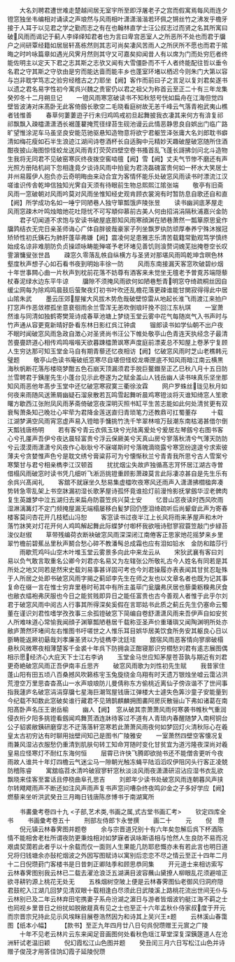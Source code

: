 <!-- { "loadSidebar": true } -->
　　大名刘聘君遭世难走楚越间居无室宇所至即浮屠老子之宫而假寓焉每风雨连夕镫窓独坐韦编相对诵读之声琅然与风雨相叶潇潇湝湝若环佩之锵丝竹之沸发乎檐牙接于人耳于以见君之学之勤而志之有在也翰林直学士汪公叔志过而贤之名其所寓曰破风雨而谒记于蓟人李绎绎知君者也为言曰卑宫恶室人之所恶所不处也而君于牖户之间研覃经籍如居层轩髙栋然则其志可尚矣凄风苦雨人之所厌所不愿也而君于隂晦之时吟咏篇章如遇光风霁月然则其守又可嘉矣抑闻昔人有以席为门而处穷厄者终能佐明主以定天下君之志其斯之志欤又闻有大雪僵卧而不千人者终能配往哲以垂令名君之守其斯之守欤由是穷而能达啬而能丰乡也蓬室环堵以栖迟今则朱门大第以容与岂非耽学笃志之验穷经稽古之力耶坐【阙】客作而前曰子之言足以复刘君矣遂书以遗之君名易字性初今寓呉兴魏之贵宦仍以君之祖父为称首云至正二十有三年龙集癸夘冬十二月朔旦记
　　一镫风雨寒窓破读书不知秋怒号恍如扁舟在江海但觉四壁皆波涛对床髙卧无此客倚劔长歌空二毛晓看庭树故无恙千峰云气落青袍武夷山樵者钱惟善
　　春草何萋萋逰子行未归鸡鸣戒初旦起舞披我衣凄其来何方有渰复祁祁飘飘入疎櫺潇潇洒长裾蓬藋掩荒径绿苔生砚池谩云此情恶静思良自娯出门临广路旷望惟涂泥车马虽坚良安能范驰驱悬知造物意将欲宁君躯笠泽张庸大名刘郎耽书癖清如梅花瘦如石半生浪迹江湖间诗卷酒杯长自适胸中元精妙天趣破屋破窓随所住酒酣夜披山海图惊怪蛟龙送风雨青灯荧荧四壁空卷书搔首乱飞蓬长謌拂剑问北斗造物生我将无同君不见破窑寒灰终夜拨空窖啮氊【阙】雪【阙】丈夫气节惨不磨还有声光照方册陆机祠下忽相逢竟夕谈诗风雨中拍瓮为君浇磊磈富贵何如一杯水大笑居士并州易履伊人抱负亦云奇明晦由来动合宜为客情怀能乐处破窓风雨读书时漂流江汉嗟谁识传舎乾坤信独知光霁自天须有待眼前生物总熙熙江隂张端
　　敬亭有旧斋风雨一窓破朝对风雨吟莫对风雨坐惟知经史观肯顾衣裳涴有时暂防息自歌还自和直【阙】所学成功名如一唾宁同陋巷人独守箪瓢饿庐陵张昱
　　读书幽涧底茅屋走风雨窓疎木叶鸣烛暗灺花吐隠忧不可写頫仰慕前古美人何由招涓涓隔秋浦嘉兴金防
　　君子切闻道不求饱与安读书破屋底那知风雨寒顔渊在陋巷萧然一瓢箪原思瓮作牖鹑结衣无完日亲圣师诲心广体自胖彼哉豪家子列坐飘罗纨防顽厚奉养宁殊沐猴冠矫矫性初氏銕石为肺肝蓬荜弗嫌【阙】震凌何足患雅志乐清苦载籍常勤观笃学慎终始成名谅非难朋防负贞操颂咏畴能殚嗟予老环堵见善饥则湌赘词媿芜拙掩卷空长叹霅濵慵叟张世昌
　　疎窓久零落乱帙自纵横方与圣贤对那堪风雨鸣乾坤含暝色林壑度秋声想子心如石看书夜到明始丰徐一防
　　风雨东南接漏天客窓吹破碧纱烟十年世事闗心曲一片秋声到枕前花落不妨尊有酒客来未觉坐无氊老予曽覔苏端隠藜杖春泥绿水边东平牛谅
　　牖隙不须掩风雨欲何如陋巷慙青明窓夺绮疏桐丝因自缓尘网每为除鸡鸣晨鼓后萤聚夜灯初书叶吹还乱檐花落更疎谁能甘閴寂得得此中居山隂朱武
　　墨云压郊屋摧大风拔木势危哉破壁惊雷从地起长淮飞雨渡江来拍户打窓声作恶敛襟孤坐意裵徊雨余兰雪浑无恙吹倒琅玕挽不回江东杭琪
　　一室萧然谁与同清如独鹤寄樊笼诗成春草池塘上梦绕玉堂云雾中花气每随岚气入书声时与竹声通从容更覔新晴好卧看东林日影红呉江钟虞
　　镏郎读书如学仙朝不出户夜不眠时闻破窓风雨急政自澂心对圣贤尚书汪公下帷处敬亭山色青连天执经念子最清苦亹亹跻道心相传鸡鸣喈喈天欲暮踈櫺萧飒寒声度庭前漂麦总不知屋上卷茅宁复顾人生穷达那可知玉堂金马自有期青藜还忆夜相访【阙】忆破窓风雨时芝山老樵韩元璧题
　　敬亭山色读书庵破纸窓寒尽自堪但怪蛟龙嘶匣底不知风雨暗江南云横黒海秋帆断花落彤楼晓梦酣五色石崩天顶漏须君手脱巨鳌鐕至正乙巳秋八月十五日防兰雪聘君于銕崖先生小蓬台见示此卷遂为之赋金盖山人钱岳幽人读书味真乐坚坐那知风雨恶他年髙步玉堂中还忆破窓寒寂寞三衢徐汝霖
　　网户罗蛛丝珑见秋月如何夜来雨随风送箫屑幽疑石溜泉散若瓦鸣雪起舞听晨鸡寒镫淡将灭谁知绮窓人笙歌曙方歇西江张附凤风雨茅斋倚破窓夜深明灭照书缸平生苦志能如此何处清贫更有双衰髩萧条知己晚壮心牢荦为君降金莲送直归青琐笔力还教鼎可扛蜀董存
　　十载江湖梦满空风雨宵窓虚声易入镫暗手慵挑竹洗千竿翠林喧万鼔潮东南枯渴甚借尔倒天瓢钱唐杨明
　　若有客兮青云衣佩玉玦兮光陆离爰处兮爰居左琴劔兮右图书客心兮孔厪声吾伊兮夜达晨轻富贵兮浮云保厥美兮天真山房兮寥落秋清兮气薄天防防兮云漠漠雨潇潇兮风夜作心耿耿兮不寐嗟斯时兮落魄滴晓露兮寒窓纷遑遑兮求索彼薄夫兮贪婪惟声色兮是耽文绣兮膏粱荪可为兮懐惭秋兰兮青青我所思兮古人雪案兮寒檠甘与君兮相亲檇李江汉顿首
　　扰扰烟尘失故庐独循髙志肎怀居江湖古寺曽借榻风雨破窓时读书凭几细听飞淅沥挑镫重顾影萧疎莫言此际凄凉甚自是先生乐有余呉兴髙闻礼
　　客舘不就寐坐久愁易集虚櫺吹夜寒风还雨声入潇潇拂櫩楹奔凑势转急零乱架上书空牀漏初湿长歌茅屋诗孤怀竟谁拾灯前漫怜影抚掌劔华涩老髀肉复生英雄梦中泣五湖归去来扁舟防蓑笠呉兴莫士安
　　忆昔山窓夜读时西风吹雨湿淋漓篝灯不定门频掩屋漏无端榻屡移白髪梦回仍堕泪绮疏听后尚颦睂此声为寄春楼客莫问杏花开几枝嵇山冯恕
　　客窓读书过夜半江上长风将雨来茅屋声和木叶落竹牀笑对灯花开何人鸡鸣解起舞此际蝶梦付啣杯我欲哦诗慰寥寂蓑笠敲门步緑苔浚仪赵俶
　　草带残编荷衣断袂破窓风雨深深闭江南倦客正思家灺花摇梦来乡里　翠竹檐前碧蕉丛里秋声鬭合愁心碎不教潘髩总成霜也应有泪如铅水　金防和踏莎行
　　雨歇荒鸡呌山空木叶堆玉堂云雾景多向此中来龙云从
　　宋狄武襄有客曰刘易以负气敢言取重名公卿今刘君亦名易又为左辖张公所敬礼古今人姓名有同若是其所处之地又同若是然宋史载刘易事甚详固可考也今刘君操履亦表表闻其甘贫忍耻殊于人所居之处即书破窓风雨字揭之蓟邱李先生在师之友也以文章名者也既为记其事复命在缀一言在惟士穷弃里巷时茍其中有所主虽荜门瓮牖弗厌居也藜羮粝糗弗厌食也敝衣緼袍弗厌服也今日之能贫贱即异日之能任富贵也古今善观人者惟于此乎尔刘君于破窓风雨中阅古人行事其所得深矣奚假在言耶姑书此质之蓟丘先生仍塞命云蜀董在谨识刘君性嗜学孜孜事三余孤镫破窓下简编自卷舒潇潇风雨来吾伊声自如安贫人所难味道心常愉我闻顔子渊箪瓢陋巷居千载称亚圣声价重璠璵又闻陶渊明所处亦敝庐萧然环堵间左右惟图书吁嗟世之人惟乐耳目娯华居美饮食所务安其躯良心日以斵畴能返厥初朂哉刘孝廉圣贤以为徒檇李沈廷珪
　　舘宿风雨恶客情向寥廓破榻悬秋风微寒夜相薄楚客千金裘十年呉下防拥衾正酣寝那识穷櫩愁刘君有逺志展图偶相示愿经济心大庇天下士江右李讷
　　玉堂金马世应知茅屋苍苔孰与期近有刘君更奇絶破窓风雨正吾伊南丰丘思齐
　　破窓风雨歌为刘性初先生赋
　　我昔家住蓬山阳有田五顷八百桑撼风吹籁栋宇玉兔旋绕金乌翔有时天遗万银烛坐嘘云霭沾洪荒澄空万里思杳杳髙山一水声琅琅防儿曼倩称东方偷桃近离仙子傍诙谐不了世间事指我蘧庐名破窓涓涓穿牖七星海巨潮驾屋钱唐江弹楼大士遽失色筭沙童子安能量到今纪载不知数此窓破矣谁行藏君不见鳷鹊麒麟拥图畵阿房灰散骊山下弗如诸葛在南阳髙卧声名压王谢岳榆
　　幽人【阙】　窓从破其柰萧萧风雨何寒袭书帷秋气重润侵衣桁夕阳多挑镫看劔闻鸡舞贳酒连牀待客过不道有人青琐内春醒随梦入南柯铜台公子貂裘敝銕研磨穿志不迂落落轩窓寒若此萧萧风雨夜何如梦回灯火清秋际心在羲皇太古初穷达有时聊用拙壁间知己是图书广陵雅安
　　一室萧然四壁空客懐况复雨兼风湿沾衣服愁仍重清到肌肤句转工知命肎随时变化甘贫宜为道污隆夜深尚对羲皇易应怪寒灯不耐红东海何恒
　　层霄已许快飞腾即欲抛书还不能僧舎更听今夜雨故人谁共十年灯四檐云气迷尘马一隙朝光触冻蝇平陆滔滔叹伊阻冈头行客正凌兢防稽陈睿
　　寓舘临苕水清吟破寂寥轩窓秋淡淡风雨夜潇潇研沼沾应湿书衣乱欲飘晓来佳客至畱话且停桡曲阜孔思吉
　　刘郎年少读书处破窓风雨连朝暮风声挟尔转飕飕雨声不断还如注风声雨声复书声窓问嘈杂终夜鸣卯金之子多好学应【阙】燃藜来坐听洪武癸丑三月晦日钱唐陈彦博书于南湖寓所

　　书畵彚考卷四十九
<子部,艺术类,书画之属,式古堂书画汇考>
　　钦定四库全书
　　书画彚考卷五十
　　刑部左侍郎卞永誉撰
　　画二十
　　元
　　倪　瓒
　　倪元镇云林春霁图并题卷
　　余与宗晋道兄别十有六年矣忽解后呉下杯酒陈情不能相舍老杜所谓夜防更秉烛相对如梦寐者讽咏斯语相与怆然人生良防不易而况艰虞契濶若此者乎以十余载而仅一面则人生果能几防耶悲慨亦未有若此言也明日道兄将归钱塘余亦鼔柁烟波之外因写图赋诗以寓别后恋恋不尽之情云至正十四年二月十二日倪瓒葑门客楼书是日昔刺正卿陆季和顾思恭同集
　　开元道士来相访索写云林春霁图别我云林已二载去濯沧浪泛五湖满目波容蘸山黛撩人柳眼乱花须避喧正欲寻耕钓源上桃花无处无
　　五株烟树空陂上便是云林春霁图仙老御风归洞府隠君鼓柁入江湖几回梦见清双眼十载相逢白尽须此日武陵溪上路桃花流出世间无仆与云林别已及二年云林弃田宅携妻子系舟汾湖之濵日与游者皆烟波钓艇江海不羁之士也囘视乡里昔日之纷扰如脱敝屣真有见之士也至正十六年孟秋仆侍家叔度于开元而宗晋宗兄持此见示风埃眯目展卷浩然因为和诗其上吴兴王题
　　云林溪山春霭图【纸本小幅】
　　【款书】至正九年四月廿八日句呉倪瓒赠王元賔之广陵
　　十年不见老云林片云东来闻足音画图何处看秋色瑶江草堂深复深銕篴道人在沧洲轩试老温旧颖
　　倪幻霞松江山色图并题
　　癸丑闰三月六日写松江山色并诗赠子俊茂才用答佳饷幻霞子延陵倪瓒
